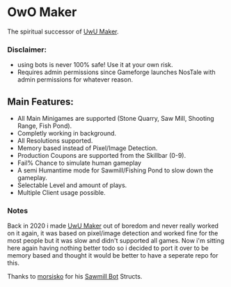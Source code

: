 # OwO Maker

The spiritual successor of [UwU Maker](https://github.com/Bappsack/UwU-Maker).

### Disclaimer:

- using bots is never 100% safe! Use it at your own risk.
- Requires admin permissions since Gameforge launches NosTale with admin permissions for whatever reason.

## Main Features:

- All Main Minigames are supported (Stone Quarry, Saw Mill, Shooting Range, Fish Pond).
- Completly working in background.
- All Resolutions supported.
- Memory based instead of Pixel/Image Detection.
- Production Coupons are supported from the Skillbar (0-9).
- Fail% Chance to simulate human gameplay
- A semi Humantime mode for Sawmill/Fishing Pond to slow down the gameplay.
- Selectable Level and amount of plays.
- Multiple Client usage possible.


### Notes

Back in 2020 i made [UwU Maker](https://github.com/Bappsack/UwU-Maker) out of boredom and never really worked on it again, it was based on pixel/image detection and worked fine for the most people but it was slow and didn't supported all games. 
Now i'm sitting here again having nothing better todo so i decided to port it over to be memory based and thought it would be better to have a seperate repo for this.

Thanks to [morsisko](https://github.com/morsisko) for his [Sawmill Bot](https://github.com/morsisko/SawmillBot) Structs.
